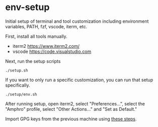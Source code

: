 # env-setup

Initial setup of terminal and tool customization including environment variables, PATH, fzf, vscode, iterm, etc.

First, install all tools manually.
* iterm2 https://www.iterm2.com/
* vscode https://code.visualstudio.com

Next, run the setup scripts

```
./setup.sh
```

If you want to only run a specific customization, you can run that setup specifically.

```
./setup/env.sh
```

After running setup, open iterm2, select "Preferences...", select the "Amphro" profile, select "Other Actions..." and "Set as Default."

Import GPG keys from the previous machine using [these steps](https://gist.github.com/angela-d/8b27670bac26e4bf7c431715fef5cc51).
